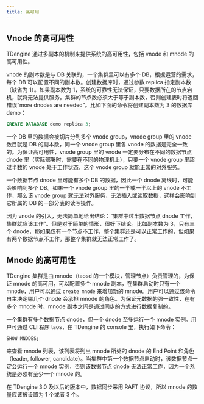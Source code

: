 ```yaml
---
title: 高可用
---
```


## Vnode 的高可用性

TDengine 通过多副本的机制来提供系统的高可用性，包括 vnode 和 mnode 的高可用性。

vnode 的副本数是与 DB 关联的，一个集群里可以有多个 DB，根据运营的需求，每个 DB 可以配置不同的副本数。创建数据库时，通过参数 replica 指定副本数（缺省为 1）。如果副本数为 1，系统的可靠性无法保证，只要数据所在的节点宕机，就将无法提供服务。集群的节点数必须大于等于副本数，否则创建表时将返回错误“more dnodes are needed”。比如下面的命令将创建副本数为 3 的数据库 demo：

```sql
CREATE DATABASE demo replica 3;
```

一个 DB 里的数据会被切片分到多个 vnode group，vnode group 里的 vnode 数目就是 DB 的副本数，同一个 vnode group 里各 vnode 的数据是完全一致的。为保证高可用性，vnode group 里的 vnode 一定要分布在不同的数据节点 dnode 里（实际部署时，需要在不同的物理机上），只要一个 vnode group 里超过半数的 vnode 处于工作状态，这个 vnode group 就能正常的对外服务。

一个数据节点 dnode 里可能有多个 DB 的数据，因此一个 dnode 离线时，可能会影响到多个 DB。如果一个 vnode group 里的一半或一半以上的 vnode 不工作，那么该 vnode group 就无法对外服务，无法插入或读取数据，这样会影响到它所属的 DB 的一部分表的读写操作。

因为 vnode 的引入，无法简单地给出结论：“集群中过半数据节点 dnode 工作，集群就应该工作”。但是对于简单的情形，很好下结论。比如副本数为 3，只有三个 dnode，那如果仅有一个节点不工作，整个集群还是可以正常工作的，但如果有两个数据节点不工作，那整个集群就无法正常工作了。

## Mnode 的高可用性

TDengine 集群是由 mnode（taosd 的一个模块，管理节点）负责管理的，为保证 mnode 的高可用，可以配置多个 mnode 副本，在集群启动时只有一个 mnode，用户可以通过 `create mnode` 来增加新的 mnode。用户可以通过该命令自主决定哪几个 dnode 会承担 mnode 的角色。为保证元数据的强一致性，在有多个 mnode 时，mnode 副本之间是通过同步的方式进行数据复制的。

一个集群有多个数据节点 dnode，但一个 dnode 至多运行一个 mnode 实例。用户可通过 CLI 程序 taos，在 TDengine 的 console 里，执行如下命令：

```sql
SHOW MNODES;
```

来查看 mnode 列表，该列表将列出 mnode 所处的 dnode 的 End Point 和角色（leader, follower, candidate）。当集群中第一个数据节点启动时，该数据节点一定会运行一个 mnode 实例，否则该数据节点 dnode 无法正常工作，因为一个系统是必须有至少一个 mnode 的。

在 TDengine 3.0 及以后的版本中，数据同步采用 RAFT 协议，所以 mnode 的数量应该被设置为 1 个或者 3 个。
